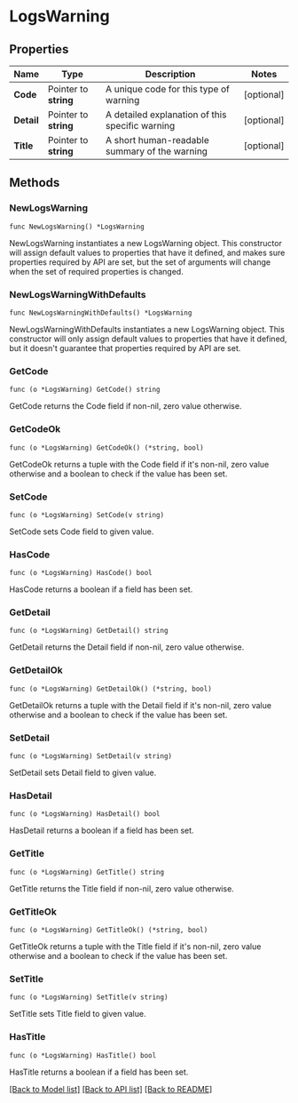 # LogsWarning

## Properties

Name | Type | Description | Notes
---- | ---- | ----------- | ------
**Code** | Pointer to **string** | A unique code for this type of warning | [optional] 
**Detail** | Pointer to **string** | A detailed explanation of this specific warning | [optional] 
**Title** | Pointer to **string** | A short human-readable summary of the warning | [optional] 

## Methods

### NewLogsWarning

`func NewLogsWarning() *LogsWarning`

NewLogsWarning instantiates a new LogsWarning object.
This constructor will assign default values to properties that have it defined,
and makes sure properties required by API are set, but the set of arguments
will change when the set of required properties is changed.

### NewLogsWarningWithDefaults

`func NewLogsWarningWithDefaults() *LogsWarning`

NewLogsWarningWithDefaults instantiates a new LogsWarning object.
This constructor will only assign default values to properties that have it defined,
but it doesn't guarantee that properties required by API are set.

### GetCode

`func (o *LogsWarning) GetCode() string`

GetCode returns the Code field if non-nil, zero value otherwise.

### GetCodeOk

`func (o *LogsWarning) GetCodeOk() (*string, bool)`

GetCodeOk returns a tuple with the Code field if it's non-nil, zero value otherwise
and a boolean to check if the value has been set.

### SetCode

`func (o *LogsWarning) SetCode(v string)`

SetCode sets Code field to given value.

### HasCode

`func (o *LogsWarning) HasCode() bool`

HasCode returns a boolean if a field has been set.

### GetDetail

`func (o *LogsWarning) GetDetail() string`

GetDetail returns the Detail field if non-nil, zero value otherwise.

### GetDetailOk

`func (o *LogsWarning) GetDetailOk() (*string, bool)`

GetDetailOk returns a tuple with the Detail field if it's non-nil, zero value otherwise
and a boolean to check if the value has been set.

### SetDetail

`func (o *LogsWarning) SetDetail(v string)`

SetDetail sets Detail field to given value.

### HasDetail

`func (o *LogsWarning) HasDetail() bool`

HasDetail returns a boolean if a field has been set.

### GetTitle

`func (o *LogsWarning) GetTitle() string`

GetTitle returns the Title field if non-nil, zero value otherwise.

### GetTitleOk

`func (o *LogsWarning) GetTitleOk() (*string, bool)`

GetTitleOk returns a tuple with the Title field if it's non-nil, zero value otherwise
and a boolean to check if the value has been set.

### SetTitle

`func (o *LogsWarning) SetTitle(v string)`

SetTitle sets Title field to given value.

### HasTitle

`func (o *LogsWarning) HasTitle() bool`

HasTitle returns a boolean if a field has been set.


[[Back to Model list]](../README.md#documentation-for-models) [[Back to API list]](../README.md#documentation-for-api-endpoints) [[Back to README]](../README.md)


